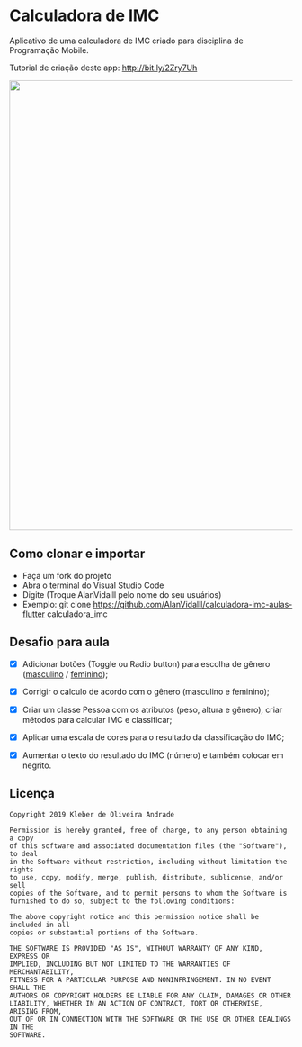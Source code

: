 ﻿# Calculadora de IMC

Aplicativo de uma calculadora de IMC criado para disciplina de Programação Mobile.

Tutorial de criação deste app: http://bit.ly/2Zry7Uh

<p align="center">
    <img src="https://i.ibb.co/x6fDvDM/imc.jpg" width="800"/>

</p>

## Como clonar e importar
-   Faça um fork do projeto
-   Abra o terminal do Visual Studio Code
-   Digite (Troque AlanVidalll pelo nome do seu usuários)
-   Exemplo: git clone https://github.com/AlanVidalll/calculadora-imc-aulas-flutter calculadora_imc

## Desafio para aula

-[x]  Adicionar botões (Toggle ou Radio button) para escolha de gênero ([masculino](https://indicedemassacorporal.com/movel/calculo-imc-masculino.html) / [feminino](https://indicedemassacorporal.com/movel/calculo-imc-feminino.html));

-[x]  Corrigir o calculo de acordo com o gênero (masculino e feminino);

-[x]  Criar um classe Pessoa com os atributos (peso, altura e gênero), criar métodos para calcular IMC e classificar;

-[x]   Aplicar uma escala de cores para o resultado da classificação do IMC;

-[x]  Aumentar o texto do resultado do IMC (número) e também colocar em negrito.

## Licença

    Copyright 2019 Kleber de Oliveira Andrade
    
    Permission is hereby granted, free of charge, to any person obtaining a copy
    of this software and associated documentation files (the "Software"), to deal
    in the Software without restriction, including without limitation the rights
    to use, copy, modify, merge, publish, distribute, sublicense, and/or sell
    copies of the Software, and to permit persons to whom the Software is
    furnished to do so, subject to the following conditions:
    
    The above copyright notice and this permission notice shall be included in all
    copies or substantial portions of the Software.
    
    THE SOFTWARE IS PROVIDED "AS IS", WITHOUT WARRANTY OF ANY KIND, EXPRESS OR
    IMPLIED, INCLUDING BUT NOT LIMITED TO THE WARRANTIES OF MERCHANTABILITY,
    FITNESS FOR A PARTICULAR PURPOSE AND NONINFRINGEMENT. IN NO EVENT SHALL THE
    AUTHORS OR COPYRIGHT HOLDERS BE LIABLE FOR ANY CLAIM, DAMAGES OR OTHER
    LIABILITY, WHETHER IN AN ACTION OF CONTRACT, TORT OR OTHERWISE, ARISING FROM,
    OUT OF OR IN CONNECTION WITH THE SOFTWARE OR THE USE OR OTHER DEALINGS IN THE
    SOFTWARE.

